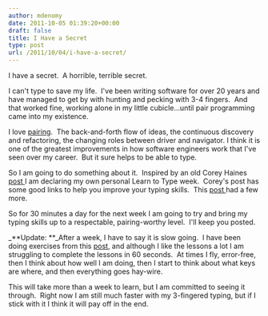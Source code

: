 ```yaml
---
author: mdenomy
date: 2011-10-05 01:39:20+00:00
draft: false
title: I Have a Secret
type: post
url: /2011/10/04/i-have-a-secret/
---
```


I have a secret.  A horrible, terrible secret.

I can't type to save my life.  I've been writing software for over 20 years and have managed to get by with hunting and pecking with 3-4 fingers.  And that worked fine, working alone in my little cubicle...until pair programming came into my existence.

I love [pairing](http://mdenomy.wordpress.com/category/pair-programming/).  The back-and-forth flow of ideas, the continuous discovery and refactoring, the changing roles between driver and navigator. I think it is one of the greatest improvements in how software engineers work that I've seen over my career.  But it sure helps to be able to type.

So I am going to do something about it.  Inspired by an old Corey Haines [post ](http://programmingtour.blogspot.com/2010/07/learn-to-type-week.html)I am declaring my own personal Learn to Type week.  Corey's post has some good links to help you improve your typing skills.  This [post ](http://janeknight.typepad.com/pick/2009/08/5-places-to-learn-how-to-touch-type-for-free.html)had a few more.

So for 30 minutes a day for the next week I am going to try and bring my typing skills up to a respectable, pairing-worthy level.  I'll keep you posted.



_**Update: **_After a week, I have to say it is slow going.  I have been doing exercises from this [post](http://www.typing-lessons.org/), and although I like the lessons a lot I am struggling to complete the lessons in 60 seconds.  At times I fly, error-free, then I think about how well I am doing, then I start to think about what keys are where, and then everything goes hay-wire.

This will take more than a week to learn, but I am committed to seeing it through.  Right now I am still much faster with my 3-fingered typing, but if I stick with it I think it will pay off in the end.
